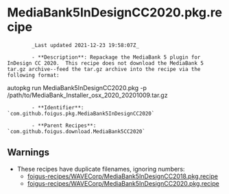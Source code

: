 # MediaBank5InDesignCC2020.pkg.recipe

            _Last updated 2021-12-23 19:58:07Z_

            - **Description**: Repackage the MediaBank 5 plugin for InDesign CC 2020.  This recipe does not download the MediaBank 5 tar.gz archive--feed the tar.gz archive into the recipe via the following format:

autopkg run MediaBank5InDesignCC2020.pkg -p /path/to/MediaBank_Installer_osx_2020_20201009.tar.gz

            - **Identifier**: `com.github.foigus.pkg.MediaBank5InDesignCC2020`

            - **Parent Recipes**: `com.github.foigus.download.MediaBank5CC2020`

## Warnings

- These recipes have duplicate filenames, ignoring numbers:
    - [foigus-recipes/WAVECorp/MediaBank5InDesignCC2018.pkg.recipe](/autopkg-dupe-tracker/foigus-recipes/WAVECorp/MediaBank5InDesignCC2018.pkg.recipe)
    - [foigus-recipes/WAVECorp/MediaBank5InDesignCC2020.pkg.recipe](/autopkg-dupe-tracker/foigus-recipes/WAVECorp/MediaBank5InDesignCC2020.pkg.recipe)